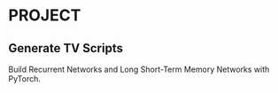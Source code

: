 # PROJECT

## Generate TV Scripts

Build Recurrent Networks and Long Short-Term Memory Networks with PyTorch.
